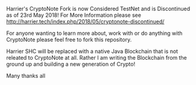Harrier's CryptoNote Fork is now Considered TestNet and is Discontinued as of 23rd May 2018!
For More Information please see http://harrier.tech/index.php/2018/05/cryptonote-discontinued/

For anyone wanting to learn more about, work with or do anything with CryptoNote please feel free to fork this repository.

Harrier SHC will be replaced with a native Java Blockchain that is not releated to CryptoNote at all.
Rather I am writing the Blockchain from the ground up and building a new generation of Crypto!

Many thanks all
